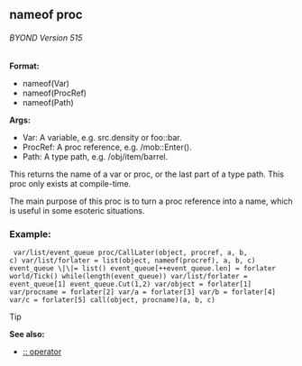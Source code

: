 ## nameof proc 
###### BYOND Version 515

**Format:**
+   nameof(Var)
+   nameof(ProcRef)
+   nameof(Path)

**Args:**
+   Var: A variable, e.g. src.density or foo::bar.
+   ProcRef: A proc reference, e.g. /mob::Enter().
+   Path: A type path, e.g. /obj/item/barrel.


This returns the name of a var or proc, or the last part of a
type path. This proc only exists at compile-time. 

The main
purpose of this proc is to turn a proc reference into a name, which is
useful in some esoteric situations.
### Example:

```dm
 var/list/event_queue proc/CallLater(object, procref, a, b,
c) var/list/forlater = list(object, nameof(procref), a, b, c)
event_queue \|\|= list() event_queue[++event_queue.len] = forlater
world/Tick() while(length(event_queue)) var/list/forlater =
event_queue[1] event_queue.Cut(1,2) var/object = forlater[1]
var/procname = forlater[2] var/a = forlater[3] var/b = forlater[4]
var/c = forlater[5] call(object, procname)(a, b, c) 
```


> [!TIP] 
> **See also:**
> +   [:: operator](/ref/operator/::.md) 